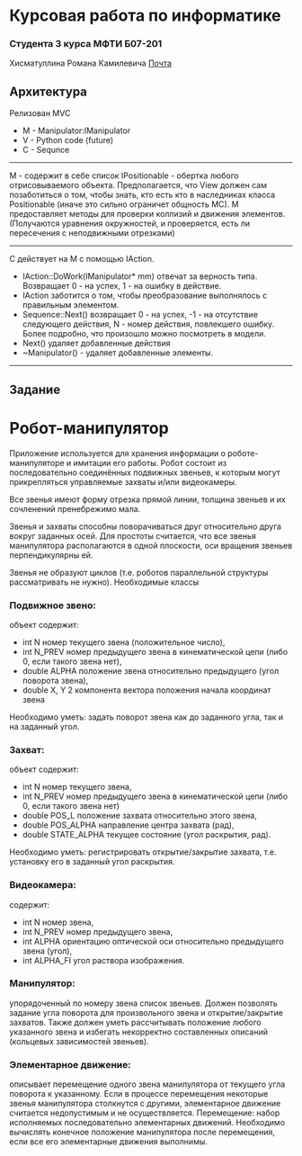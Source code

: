 # Курсовая работа по информатике
### Студента 3 курса МФТИ Б07-201
Хисматуллина Романа Камилевича
[Почта](romafgv8@gmail.com)
## Архитектура

Релизован MVC
- M - Manipulator:IManipulator
- V - Python code (future)
- C - Sequnce
---
M - содержит в себе список IPositionable - обертка любого отрисовываемого объекта. Предполагается, что View должен сам позаботиться о том, чтобы знать, кто есть кто в наследниках класса Positionable (иначе это сильно ограничет общность MC). M предоставляет методы для проверки коллизий и движения элементов. (Получаются уравнения окружностей, и проверяется, есть ли пересечения с неподвижными отрезками)

---
C действует на M c помощью IAction.
- IAction::DoWork(IManipulator* mm) отвечат за верность типа. Возвращает 0 - на успех, 1 - на ошибку в действие.
- IAction заботится о том, чтобы преобразование выполнялось с правильным элементом.
- Sequence::Next() возвращает 0 - на успех, -1 - на отсутствие следующего действия, N - номер действия, повлекшего ошибку. Более подробно, что произошло можно посмотреть в модели.
- Next() удаляет добавленные действия
- ~Manipulator() - удаляет добавленные элементы.
---

## Задание

# Робот-манипулятор
Приложение используется для хранения информации о роботе-манипуляторе и имитации его работы. Робот состоит из последовательно соединённых подвижных звеньев, к которым могут прикрепляться управляемые захваты и/или видеокамеры. 

Все звенья имеют форму отрезка прямой линии, толщина звеньев и их сочленений пренебрежимо мала. 

Звенья и захваты способны поворачиваться друг относительно друга вокруг заданных осей. Для простоты считается, что все звенья манипулятора располагаются в одной плоскости, оси вращения звеньев перпендикулярны ей. 

Звенья не образуют циклов (т.е. роботов параллельной структуры рассматривать не нужно).
Необходимые классы

### Подвижное звено: 
объект содержит:
- int N номер текущего звена (положительное число),
- int  N_PREV номер предыдущего звена в кинематической цепи (либо 0, если такого звена нет), 
- double  ALPHA положение звена относительно предыдущего (угол поворота звена),
- double X, Y 2 компонента вектора положения начала координат звена

Необходимо уметь:
задать поворот звена как до заданного угла,
так и на заданный угол.

### Захват: 
объект содержит:
- int N номер текущего звена, 
- int N_PREV номер предыдущего звена в кинематической цепи (либо 0, если такого звена нет)
- double POS_L положение захвата относительно этого звена, 
- double POS_ALPHA направление центра захвата (рад), 
- double STATE_ALPHA текущее состояние (угол раскрытия, рад). 

Необходимо уметь:
регистрировать открытие/закрытие захвата, т.е. установку его в заданный угол раскрытия.

### Видеокамера: 
содержит:
- int  N номер звена, 
- int N_PREV номер предыдущего звена, 
- int ALPHA ориентацию оптической оси относительно предыдущего звена (угол), 
- int ALPHA_FI угол раствора изображения.

### Манипулятор: 
упорядоченный по номеру звена список звеньев. 
Должен позволять задание угла поворота для произвольного звена и открытие/закрытие захватов. 
Также должен уметь рассчитывать положение любого указанного звена и избегать некорректно составленных описаний (кольцевых зависимостей звеньев).

### Элементарное движение: 
описывает перемещение одного звена манипулятора от текущего угла поворота к указанному. Если в процессе перемещения некоторые звенья манипулятора столкнутся с другими, элементарное движение считается недопустимым и не осуществляется.
Перемещение: 
набор исполняемых последовательно элементарных движений. Необходимо вычислять конечное положение манипулятора после перемещения, если все его элементарные движения выполнимы.
